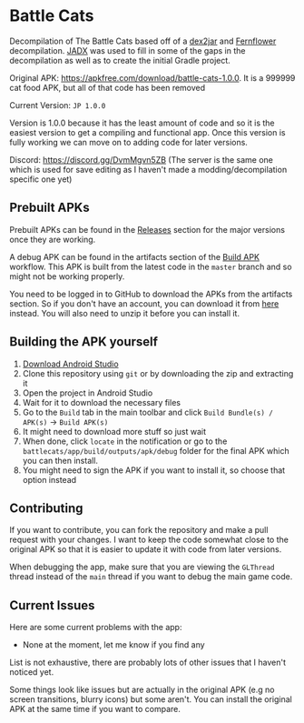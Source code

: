 # Battle Cats

Decompilation of The Battle Cats based off of a
[dex2jar](https://github.com/pxb1988/dex2jar) and
[Fernflower](https://github.com/JetBrains/intellij-community/tree/master/plugins/java-decompiler/engine)
decompilation. [JADX](https://github.com/skylot/jadx) was used to fill in some
of the gaps in the decompilation as well as to create the initial Gradle
project.

Original APK: <https://apkfree.com/download/battle-cats-1.0.0>. It is a 999999
cat food APK, but all of that code has been removed

Current Version: `JP 1.0.0`

Version is 1.0.0 because it has the least amount of code and so it is the
easiest version to get a compiling and functional app. Once this version is
fully working we can move on to adding code for later versions.

Discord: <https://discord.gg/DvmMgvn5ZB> (The server is the same one which is
used for save editing as I haven't made a modding/decompilation specific one
yet)

## Prebuilt APKs

Prebuilt APKs can be found in the
[Releases](https://github.com/fieryhenry/battlecats/releases) section for the
major versions once they are working.

A debug APK can be found in the artifacts section of the
[Build APK](https://github.com/fieryhenry/battlecats/actions/workflows/build-apk.yml)
workflow. This APK is built from the latest code in the `master` branch and so
might not be working properly.

You need to be logged in to GitHub to download the APKs from the artifacts
section. So if you don't have an account, you can download it from
[here](https://nightly.link/fieryhenry/battlecats/workflows/build-apk/master/app-debug.apk.zip)
instead. You will also need to unzip it before you can install it.

## Building the APK yourself

1. [Download Android Studio](https://developer.android.com/studio)
2. Clone this repository using `git` or by downloading the zip and extracting it
3. Open the project in Android Studio
4. Wait for it to download the necessary files
5. Go to the `Build` tab in the main toolbar and click `Build Bundle(s) /
   APK(s)` -> `Build APK(s)`
6. It might need to download more stuff so just wait
7. When done, click `locate` in the notification or go to the
`battlecats/app/build/outputs/apk/debug` folder for the final APK which you can
then install.
8. You might need to sign the APK if you want to install it, so choose that
   option instead

## Contributing

If you want to contribute, you can fork the repository and make a pull request
with your changes. I want to keep the code somewhat close to the original APK
so that it is easier to update it with code from later versions.

When debugging the app, make sure that you are viewing the `GLThread` thread
instead of the `main` thread if you want to debug the main game code.

## Current Issues

Here are some current problems with the app:

- None at the moment, let me know if you find any

List is not exhaustive, there are probably lots of other issues that I haven't
noticed yet.

Some things look like issues but are actually in the original APK (e.g no screen
transitions, blurry icons) but some aren't. You can install the original APK at
the same time if you want to compare.
